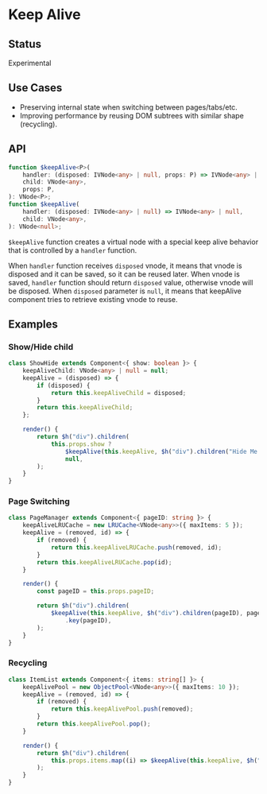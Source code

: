 # Keep Alive

## Status

Experimental

## Use Cases

- Preserving internal state when switching between pages/tabs/etc.
- Improving performance by reusing DOM subtrees with similar shape (recycling).

## API

```ts
function $keepAlive<P>(
    handler: (disposed: IVNode<any> | null, props: P) => IVNode<any> | null,
    child: VNode<any>,
    props: P,
): VNode<P>;
function $keepAlive(
    handler: (disposed: IVNode<any> | null) => IVNode<any> | null,
    child: VNode<any>,
): VNode<null>;
```

`$keepAlive` function creates a virtual node with a special keep alive behavior that is controlled by a
`handler` function.

When `handler` function receives `disposed` vnode, it means that vnode is disposed and it can be saved, so it can be
reused later. When vnode is saved, `handler` function should return `disposed` value, otherwise vnode
will be disposed. When `disposed` parameter is `null`, it means that keepAlive component tries to retrieve existing
vnode to reuse.

## Examples

### Show/Hide child

```ts
class ShowHide extends Component<{ show: boolean }> {
    keepAliveChild: VNode<any> | null = null;
    keepAlive = (disposed) => {
        if (disposed) {
            return this.keepAliveChild = disposed;
        }
        return this.keepAliveChild;
    };

    render() {
        return $h("div").children(
            this.props.show ?
                $keepAlive(this.keepAlive, $h("div").children("Hide Me!")) :
                null,
        );
    }
}
```

### Page Switching

```ts
class PageManager extends Component<{ pageID: string }> {
    keepAliveLRUCache = new LRUCache<VNode<any>>({ maxItems: 5 });
    keepAlive = (removed, id) => {
        if (removed) {
            return this.keepAliveLRUCache.push(removed, id);
        }
        return this.keepAliveLRUCache.pop(id);
    }

    render() {
        const pageID = this.props.pageID;

        return $h("div").children(
            $keepAlive(this.keepAlive, $h("div").children(pageID), pageId)
                .key(pageID),
        );
    }
}
```

### Recycling

```ts
class ItemList extends Component<{ items: string[] }> {
    keepAlivePool = new ObjectPool<VNode<any>>({ maxItems: 10 });
    keepAlive = (removed, id) => {
        if (removed) {
            return this.keepAlivePool.push(removed);
        }
        return this.keepAlivePool.pop();
    }

    render() {
        return $h("div").children(
            this.props.items.map((i) => $keepAlive(this.keepAlive, $h("div").children(i), i).key(i)),
        );
    }
}
```
